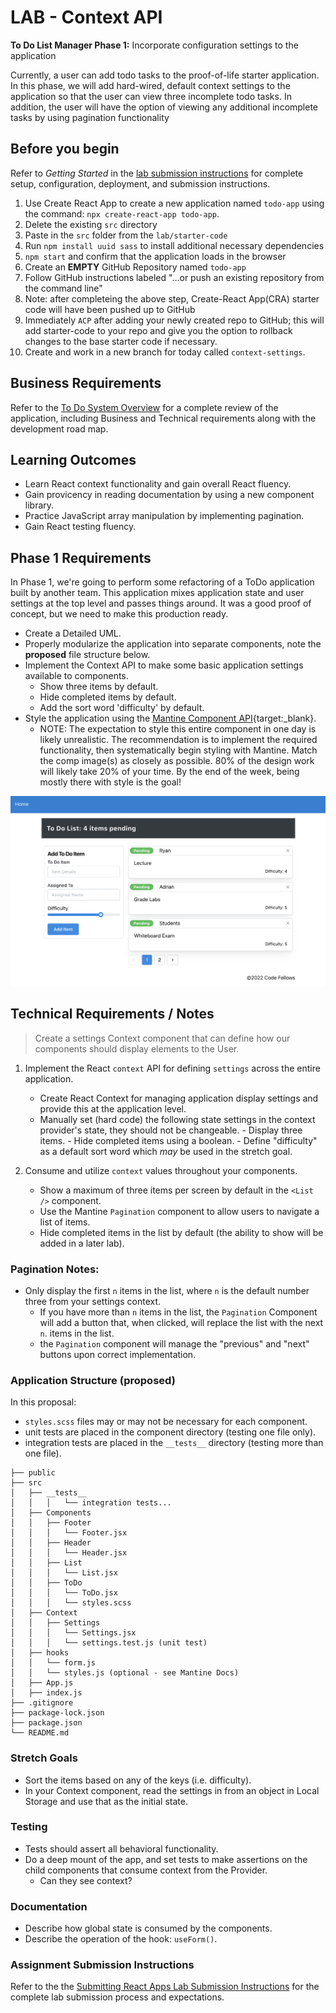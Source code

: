 # LAB - Context API

**To Do List Manager Phase 1:** Incorporate configuration settings to the application

Currently, a user can add todo tasks to the proof-of-life starter application. In this phase, we will add hard-wired, default context settings to the application so that the user can view three incomplete todo tasks.  In addition, the user will have the option of viewing any additional incomplete tasks by using pagination functionality

## Before you begin

Refer to *Getting Started*  in the [lab submission instructions](https://codefellows.github.io/code-401-javascript-guide/reference/submission-instructions/labs/) for complete setup, configuration, deployment, and submission instructions.

1. Use Create React App to create a new application named `todo-app` using the command: `npx create-react-app todo-app`.
1. Delete the existing `src` directory
1. Paste in the `src` folder from the `lab/starter-code`
1. Run `npm install uuid sass` to install additional necessary dependencies
1. `npm start` and confirm that the application loads in the browser
1. Create an **EMPTY** GitHub Repository named `todo-app`
1. Follow GitHub instructions labeled "…or push an existing repository from the command line"
1. Note: after completeing the above step, Create-React App(CRA) starter code will have been pushed up to GitHub
1. Immediately `ACP` after adding your newly created repo to GitHub; this will add starter-code to your repo and give you the option to rollback changes to the base starter code if necessary.
1. Create and work in a new branch for today called `context-settings`.  

## Business Requirements

Refer to the [To Do System Overview](../../apps-and-libraries/todo/README.md) for a complete review of the application, including Business and Technical requirements along with the development road map.

## Learning Outcomes

- Learn React context functionality and gain overall React fluency.
- Gain provicency in reading documentation by using a new component library.
- Practice JavaScript array manipulation by implementing pagination.
- Gain React testing fluency.

## Phase 1 Requirements

In Phase 1, we're going to perform some refactoring of a ToDo application built by another team. This application mixes application state and user settings at the top level and passes things around. It was a good proof of concept, but we need to make this production ready.

- Create a Detailed UML.
- Properly modularize the application into separate components, note the **proposed** file structure below.
- Implement the Context API to make some basic application settings available to components.
  - Show three items by default.
  - Hide completed items by default.
  - Add the sort word 'difficulty' by default.
- Style the application using the [Mantine Component API](https://mantine.dev/pages/getting-started/){target:_blank}.
  - NOTE: The expectation to style this entire component in one day is likely unrealistic.  The recommendation is to implement the required functionality, then systematically begin styling with Mantine.  Match the comp image(s) as closely as possible. 80% of the design work will likely take 20% of your time. By the end of the week, being mostly there with style is the goal! 

![To Do with Pagination](todo.png)

## Technical Requirements / Notes

> Create a settings Context component that can define how our components should display elements to the User.

1. Implement the React `context` API for defining `settings` across the entire application.
   - Create React Context for managing application display settings and provide this at the application level.
   - Manually set (hard code) the following state settings in the context provider's state, they should not be changeable.
         - Display three items. 
         - Hide completed items using a boolean. 
         - Define "difficulty" as a default sort word which *may* be used in the stretch goal.

1. Consume and utilize `context` values throughout your components.
   - Show a maximum of three items per screen by default in the `<List />` component.
   - Use the Mantine `Pagination` component to allow users to navigate a list of items.
   - Hide completed items in the list by default (the ability to show will be added in a later lab).

### Pagination Notes:

- Only display the first `n` items in the list, where `n` is the default number three from your settings context.
  - If you have more than `n` items in the list, the `Pagination` Component will add a button that, when clicked, will replace the list with the next `n`. items in the list.
  - the `Pagination` component will manage the "previous" and "next" buttons upon correct implementation.

### Application Structure (proposed)

In this proposal:

- `styles.scss` files may or may not be necessary for each component.
- unit tests are placed in the component directory (testing one file only).
- integration tests are placed in the `__tests__` directory (testing more than one file).

```text
├── public
├── src
│   ├── __tests__
│   │   │   └── integration tests...
│   ├── Components
│   │   ├── Footer
│   │   │   └── Footer.jsx
│   │   ├── Header
│   │   │   └── Header.jsx
│   │   ├── List
│   │   │   └── List.jsx
│   │   ├── ToDo
│   │   │   └── ToDo.jsx
│   │   │   └── styles.scss  
│   ├── Context
│   │   ├── Settings
│   │   │   └── Settings.jsx
│   │   │   └── settings.test.js (unit test)
│   ├── hooks
│   │   └── form.js
│   │   └── styles.js (optional - see Mantine Docs)
│   ├── App.js
│   ├── index.js
├── .gitignore
├── package-lock.json
├── package.json
└── README.md
```

### Stretch Goals

- Sort the items based on any of the keys (i.e. difficulty).
- In your Context component, read the settings in from an object in Local Storage and use that as the initial state.

### Testing

- Tests should assert all behavioral functionality.
- Do a deep mount of the app, and set tests to make assertions on the child components that consume context from the Provider.
  - Can they see context?

### Documentation

- Describe how global state is consumed by the components.
- Describe the operation of the hook: `useForm()`.

### Assignment Submission Instructions

Refer to the the [Submitting React Apps Lab Submission Instructions](https://codefellows.github.io/code-401-javascript-guide/reference/submission-instructions/labs/react-apps.html) for the complete lab submission process and expectations.
